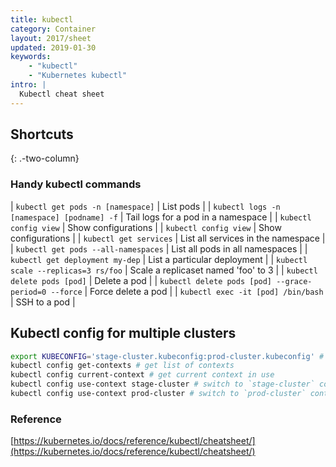 ```yaml
---
title: kubectl
category: Container
layout: 2017/sheet
updated: 2019-01-30
keywords:
    - "kubectl"
    - "Kubernetes kubectl"
intro: |
  Kubectl cheat sheet
---
```


Shortcuts
---------
{: .-two-column}

### Handy kubectl commands

| `kubectl get pods -n [namespace]` | List pods |
| `kubectl logs -n [namespace] [podname] -f` | Tail logs for a pod in a namespace |
| `kubectl config view` | Show configurations |
| `kubectl config view` | Show configurations |
| `kubectl get services` | List all services in the namespace |
| `kubectl get pods --all-namespaces` | List all pods in all namespaces |
| `kubectl get deployment my-dep` | List a particular deployment |
| `kubectl scale --replicas=3 rs/foo` | Scale a replicaset named 'foo' to 3 |
| `kubectl delete pods [pod]` | Delete a pod |
| `kubectl delete pods [pod] --grace-period=0 --force` | Force delete a pod |
| `kubectl exec -it [pod] /bin/bash` | SSH to a pod |


## Kubectl config for multiple clusters

```bash
export KUBECONFIG='stage-cluster.kubeconfig:prod-cluster.kubeconfig' # export kube configs for multiple clusters
kubectl config get-contexts # get list of contexts
kubectl config current-context # get current context in use
kubectl config use-context stage-cluster # switch to `stage-cluster` context
kubectl config use-context prod-cluster # switch to `prod-cluster` context
```

### Reference

[https://kubernetes.io/docs/reference/kubectl/cheatsheet/](https://kubernetes.io/docs/reference/kubectl/cheatsheet/)

